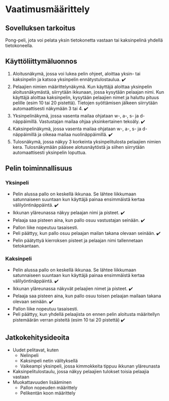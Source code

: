 # Vaatimusmäärittely

## Sovelluksen tarkoitus

Pong-peli, jota voi pelata yksin tietokonetta vastaan tai kaksinpelinä yhdellä tietokoneella.

## Käyttöliittymäluonnos

1. Aloitusnäkymä, jossa voi lukea pelin ohjeet, aloittaa yksin- tai kaksinpelin ja katsoa yksinpelin ennätystulostaulua. :heavy_check_mark:
2. Pelaajien nimien määrittelynäkymä. Kun käyttäjä aloittaa yksinpelin aloitusnäkymästä, siirrytään ikkunaan, jossa kysytään pelaajan nimi. Kun käyttäjä aloittaa kaksinpelin, kysytään pelaajien nimet ja haluttu pituus pelille (esim 10 tai 20 pistettä). Tietojen syöttämisen jälkeen siirrytään automaattisesti näkymään 3 tai 4. :heavy_check_mark:
3. Yksinpelinäkymä, jossa vasenta mailaa ohjataan w-, a-, s- ja d- näppäimillä. Vastustajan mailaa ohjaa yksinkertainen tekoäly. :heavy_check_mark:
4. Kaksinpelinäkymä, jossa vasenta mailaa ohjataan w-, a-, s- ja d- näppäimillä ja oikeaa mailaa nuolinäppäimillä. :heavy_check_mark:
5. Tulosnäkymä, jossa näkyy 3 korkeinta yksinpelitulosta pelaajien nimien kera. Tulosnäkymään pääsee alotusnäytöstä ja siihen siirrytään automaattisesti yksinpelin loputtua.

## Pelin toiminnallisuus

### Yksinpeli

- Pelin alussa pallo on keskellä ikkunaa. Se lähtee liikkumaan satunnaiseen suuntaan kun käyttäjä painaa ensimmäistä kertaa välilyöntinäppäintä. :heavy_check_mark:
- Ikkunan yläreunassa näkyy pelaajan nimi ja pisteet. :heavy_check_mark:
- Pelaaja saa pisteen aina, kun pallo osuu vastustajan seinään. :heavy_check_mark:
- Pallon liike nopeutuu tasaisesti.
- Peli päättyy, kun pallo osuu pelaajan mailan takana olevaan seinään. :heavy_check_mark:
- Pelin päätyttyä kierroksen pisteet ja pelaajan nimi tallennetaan tietokantaan.

### Kaksinpeli

- Pelin alussa pallo on keskellä ikkunaa. Se lähtee liikkumaan satunnaiseen suuntaan kun käyttäjä painaa ensimmäistä kertaa välilyöntinäppäintä. :heavy_check_mark:
- Ikkunan yläreunassa näkyvät pelaajien nimet ja pisteet. :heavy_check_mark:
- Pelaaja saa pisteen aina, kun pallo osuu toisen pelaajan mailaan takana olevaan seinään. :heavy_check_mark:
- Pallon liike nopeutuu tasaisesti.
- Peli päättyy, kun yhdellä pelaajista on ennen pelin aloitusta määritellyn pistemäärän verran pisteitä (esim 10 tai 20 pistettä) :heavy_check_mark:

## Jatkokehitysideoita

- Uudet pelitavat, kuten
  - Nelinpeli
  - Kaksinpeli netin välityksellä
  - Vaikeampi yksinpeli, jossa kimmokkeita tippuu ikkunan yläreunasta
- Kaksinpelitulostaulu, jossa näkyy pelaajien tulokset toisia pelaajia vastaan
- Muokattavuuden lisääminen
  - Pallon nopeuden määrittely
  - Pelikentän koon määrittely
